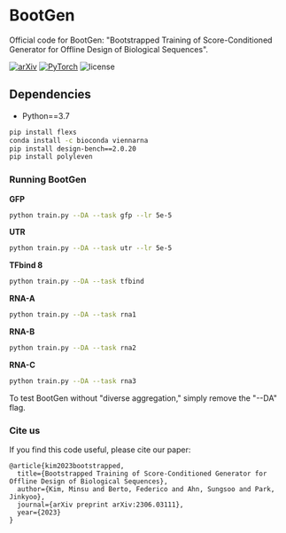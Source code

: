 # BootGen

Official code for BootGen: "Bootstrapped Training of Score-Conditioned Generator for Offline Design of Biological Sequences".

[![arXiv](https://img.shields.io/badge/arXiv-2306.03111-b31b1b.svg)](https://arxiv.org/abs/2306.03111)
<a href="https://pytorch.org/get-started/locally/"><img alt="PyTorch" src="https://img.shields.io/badge/PyTorch-ee4c2c?logo=pytorch&logoColor=white"></a>
![license](https://img.shields.io/badge/license-Apache%202.0-blue.svg?)

## Dependencies

* Python==3.7

```bash
pip install flexs
conda install -c bioconda viennarna
pip install design-bench==2.0.20
pip install polyleven
```


### Running BootGen

**GFP**
```bash
python train.py --DA --task gfp --lr 5e-5
```

**UTR**
```bash
python train.py --DA --task utr --lr 5e-5
```

**TFbind 8**
```bash
python train.py --DA --task tfbind
```

**RNA-A**
```bash
python train.py --DA --task rna1
```

**RNA-B**
```bash
python train.py --DA --task rna2
```

**RNA-C**
```bash
python train.py --DA --task rna3
```

To test BootGen without "diverse aggregation," simply remove the "--DA" flag.

### Cite us
If you find this code useful, please cite our paper:
```
@article{kim2023bootstrapped,
  title={Bootstrapped Training of Score-Conditioned Generator for Offline Design of Biological Sequences},
  author={Kim, Minsu and Berto, Federico and Ahn, Sungsoo and Park, Jinkyoo},
  journal={arXiv preprint arXiv:2306.03111},
  year={2023}
}
```